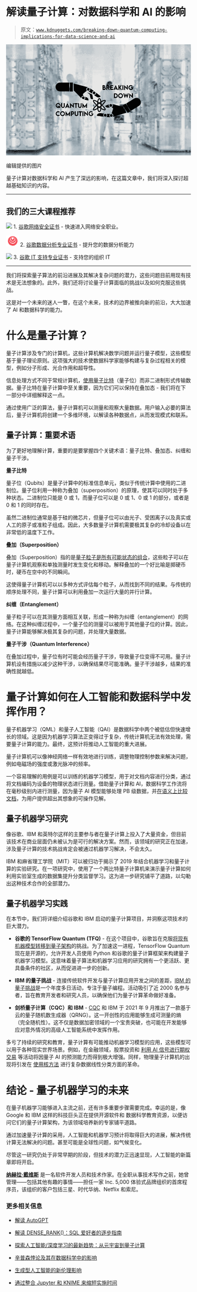 # 解读量子计算：对数据科学和 AI 的影响

> 原文：[`www.kdnuggets.com/breaking-down-quantum-computing-implications-for-data-science-and-ai`](https://www.kdnuggets.com/breaking-down-quantum-computing-implications-for-data-science-and-ai)

![解读量子计算：对数据科学和 AI 的影响](img/1a9e9b11f9102a6882f1000ff8e2706b.png)

编辑提供的图片

量子计算对数据科学和 AI 产生了深远的影响，在这篇文章中，我们将深入探讨超越基础知识的内容。

* * *

## 我们的三大课程推荐

![](img/0244c01ba9267c002ef39d4907e0b8fb.png) 1\. [谷歌网络安全证书](https://www.kdnuggets.com/google-cybersecurity) - 快速进入网络安全职业。

![](img/e225c49c3c91745821c8c0368bf04711.png) 2\. [谷歌数据分析专业证书](https://www.kdnuggets.com/google-data-analytics) - 提升您的数据分析能力

![](img/0244c01ba9267c002ef39d4907e0b8fb.png) 3\. [谷歌 IT 支持专业证书](https://www.kdnuggets.com/google-itsupport) - 支持您的组织 IT

* * *

我们将探索量子算法的前沿进展及其解决复杂问题的潜力，这些问题目前用现有技术是无法想象的。此外，我们还将讨论量子计算面临的挑战以及如何克服这些挑战。

这是对一个未来的迷人一瞥，在这个未来，技术的边界被推向新的前沿，大大加速了 AI 和数据科学的能力。

# 什么是量子计算？

量子计算涉及专门的计算机，这些计算机解决数学问题并运行量子模型，这些模型基于量子理论原则。这项强大的技术使数据科学家能够构建与复杂过程相关的模型，例如分子形成、光合作用和超导性。

信息处理方式不同于常规计算机，[使用量子比特](https://www.intechopen.com/chapters/73811)（量子位）而非二进制形式传输数据。量子比特在量子计算中至关重要，因为它们可以保持在叠加态 - 我们将在下一部分中详细解释这一点。

通过使用广泛的算法，量子计算机可以测量和观察大量数据。用户输入必要的算法后，量子计算机将创建一个多维环境，以解读各种数据点，从而发现模式和联系。

## 量子计算：重要术语

为了更好地理解计算，重要的是要掌握四个关键术语：量子比特、叠加态、纠缠和量子干涉。

**量子比特**

量子位（Qubits）是量子计算中的标准信息单元，类似于传统计算中使用的二进制位。量子位利用一种称为叠加（superposition）的原理，使其可以同时处于多种状态。二进制位只能是 0 或 1，而量子位可以是 0 或 1、0 或 1 的部分，或者是 0 和 1 的同时存在。

虽然二进制位通常是基于硅的微芯片，但量子位可以由光子、受困离子以及真实或人工的原子或准粒子组成。因此，大多数量子计算机需要极其复杂的冷却设备以在非常低的温度下工作。

**叠加（Superposition）**

叠加（Superposition）指的是[量子粒子是所有可能状态的组合](https://www.quantum-inspire.com/kbase/superposition-and-entanglement/)，这些粒子可以在量子计算机观察和单独测量时发生变化和移动。解释叠加的一个好比喻是掷硬币时，硬币在空中的不同瞬间。

这使得量子计算机可以以多种方式评估每个粒子，从而找到不同的结果。与传统的顺序处理不同，量子计算可以利用叠加一次运行大量的并行计算。

**纠缠（Entanglement）**

量子粒子可以在其测量方面相互关联，形成一种称为纠缠（entanglement）的网络。在这种纠缠过程中，一个量子位的测量可以被用于其他量子位的计算。因此，量子计算能够解决极其复杂的问题，并处理大量数据。

**量子干涉（Quantum Interference）**

在叠加过程中，量子位有时可能会经历量子干涉，导致量子位变得不可用。量子计算机设有措施以减少这种干涉，以确保结果尽可能准确。量子干涉越多，结果的准确性就越低。

# 量子计算如何在人工智能和数据科学中发挥作用？

量子机器学习（QML）和量子人工智能（QAI）是数据科学中两个被低估但快速增长的领域。这是因为机器学习算法正变得过于复杂，传统计算机无法有效处理，需要量子计算的能力。最终，这预计将推动人工智能的重大进展。

量子计算机可以像神经网络一样有效地进行训练，调整物理控制参数来解决问题，例如电磁场的强度或激光脉冲的频率。

一个容易理解的用例是可以训练的机器学习模型，用于对文档内容进行分类，通过将文档编码为设备的物理状态进行测量。借助量子计算和 AI，数据科学工作流将在毫秒级别内进行测量，因为量子 AI 模型能够处理 PB 级数据，并[在语义上比较文档](https://apryse.com/blog/document-comparison/compare-pdf-word-documents-with-semantic-comparison)，为用户提供超出其想象的可操作见解。

## 量子机器学习研究

像谷歌、IBM 和英特尔这样的主要参与者在量子计算上投入了大量资金，但目前该技术在商业层面仍未被认为是可行的解决方案。然而，该领域的研究正在加速，涉及量子计算的技术挑战肯定会被通过机器学习解决，不会太久。

IBM 和麻省理工学院（MIT）可以被归功于揭示了 2019 年结合机器学习和量子计算的实验研究。在一项研究中，使用了一个两比特量子计算机来演示量子计算如何利用实验室生成的数据集提升分类监督学习。这为进一步研究铺平了道路，以勾勒出这种技术合作的全部潜力。

## 量子机器学习实践

在本节中，我们将详细介绍谷歌和 IBM 启动的量子计算项目，并洞察这项技术的巨大潜力。

+   **谷歌的 TensorFlow Quantum** **(TFQ)** - 在这个项目中，谷歌旨在克服[将现有机器模型转移到量子架构](https://arxiv.org/abs/2003.02989)的挑战。为了加速这一进程，TensorFlow Quantum 现在是开源的，允许开发人员使用 Python 和谷歌的量子计算框架来构建量子机器学习模型。这意味着量子算法和机器学习应用的研究拥有一个更活跃、更具备条件的社区，从而促进进一步的创新。

+   **IBM 的量子挑战** - 连接传统软件开发与量子计算应用开发之间的差距，[IBM 的量子挑战](https://challenges.quantum.ibm.com/)是一个年度多日活动，专注于量子编程。活动吸引了近 2000 名参与者，旨在教育开发者和研究人员，以确保他们为量子计算革命做好准备。

+   **剑桥量子计算（CQC）和 IBM** - [CQC](http://www.quantum.cam.ac.uk/) 和 IBM 于 2021 年 9 月推出了一款基于云的量子随机数生成器（QRNG）。这一开创性的应用能够生成可测量的熵（完全随机性）。这不仅是数据加密领域的一个宝贵突破，也可能在开发能够应对意外情况的高级人工智能系统中发挥作用。

多亏了持续的研究和教育，量子计算有可能推动机器学习模型的应用，这些模型可以用于各种现实世界场景。例如，在金融领域，股票投资和 [利用 AI 信号进行期权交易](https://thetradinganalyst.com/human-vs-ai-trading-signals/) 等活动将因量子 AI 的预测能力而得到极大增强。同样，物理量子计算机的出现将引发在 [使用核方法](https://www.nature.com/articles/s41598-023-38558-z) 进行复杂数据线性分类方面的革命。

# 结论 - 量子机器学习的未来

在量子机器学习能够进入主流之前，还有许多重要步骤需要完成。幸运的是，像 Google 和 IBM 这样的科技巨头正在提供开源软件和 数据科学教育资源，以便访问它们的量子计算架构，为该领域培养新的专家铺平道路。

通过加速量子计算的采用，人工智能和机器学习预计将取得巨大的进展，解决传统计算无法解决的问题。甚至可能是全球性问题，如气候变化。

尽管这一研究仍处于非常早期的阶段，但技术的潜力正迅速显现，人工智能的新篇章即将开启。

[](http://nahlawrites.com/)****[纳赫拉·戴维斯](http://nahlawrites.com/)**** 是一名软件开发人员和技术作家。在全职从事技术写作之前，她曾管理——包括其他有趣的事情——担任一家 Inc. 5,000 体验式品牌组织的首席程序员，该组织的客户包括三星、时代华纳、Netflix 和索尼。

### 更多相关信息

+   [解读 AutoGPT](https://www.kdnuggets.com/2023/05/breaking-autogpt.html)

+   [解读 DENSE_RANK()：SQL 爱好者的逐步指南](https://www.kdnuggets.com/breaking-down-denserank-a-step-by-step-guide-for-sql-enthusiasts)

+   [探索人工智能/深度学习的最新趋势：从元宇宙到量子计算](https://www.kdnuggets.com/2023/07/exploring-latest-trends-aidl-metaverse-quantum-computing.html)

+   [辛普森悖论及其在数据科学中的影响](https://www.kdnuggets.com/2023/03/simpson-paradox-implications-data-science.html)

+   [生成型人工智能的新伦理影响](https://www.kdnuggets.com/the-new-ethical-implications-of-generative-artificial-intelligence)

+   [通过整合 Jupyter 和 KNIME 来缩短实施时间](https://www.kdnuggets.com/2021/12/cutting-implementation-time-integrating-jupyter-knime.html)
